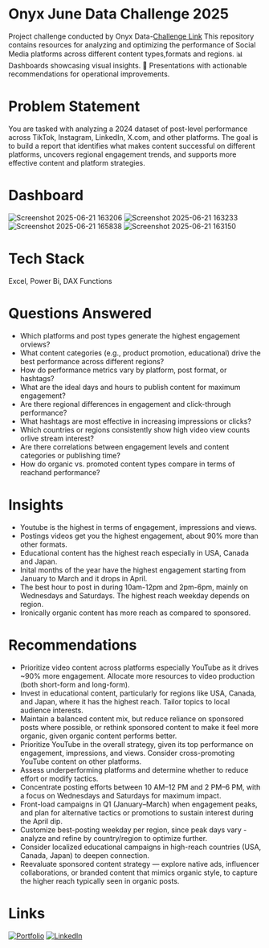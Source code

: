 # Onyx June Data Challenge 2025
Project challenge conducted by Onyx Data-[Challenge Link](https://datadna.onyxdata.co.uk/challenges/june-2025-datadna-social-media-content-performance/)
This repository contains resources for analyzing and optimizing the performance of Social Media platforms across different content types,formats and regions.
📊 Dashboards showcasing visual insights.
📑 Presentations with actionable recommendations for operational improvements.

# Problem Statement
You are tasked with analyzing a 2024 dataset of post-level performance across TikTok, Instagram, LinkedIn, X.com, and other platforms. The goal is to build a report that identifies what makes content successful on different platforms, uncovers regional engagement trends, and supports more effective content and platform strategies.

# Dashboard

![Screenshot 2025-06-21 163206](https://github.com/user-attachments/assets/6607ee92-7a0a-4b36-b24d-cce472dff80a)
![Screenshot 2025-06-21 163233](https://github.com/user-attachments/assets/537ba922-bca7-4704-9491-05728a5ad193)
![Screenshot 2025-06-21 165838](https://github.com/user-attachments/assets/8b84242a-7bfb-4729-9c33-cdafbb165a2c)
![Screenshot 2025-06-21 163150](https://github.com/user-attachments/assets/a7b5fc7e-cd1a-4f43-b730-bd7237679244)

# Tech Stack
Excel, Power Bi, DAX Functions

# Questions Answered
* Which platforms and post types generate the highest engagement orviews?
* What content categories (e.g., product promotion, educational) drive the best performance across different regions?
* How do performance metrics vary by platform, post format, or hashtags?
* What are the ideal days and hours to publish content for maximum engagement?
* Are there regional differences in engagement and click-through performance?
* What hashtags are most effective in increasing impressions or clicks?
* Which countries or regions consistently show high video view counts orlive stream interest?
* Are there correlations between engagement levels and content categories or publishing time?
* How do organic vs. promoted content types compare in terms of reachand performance?

# Insights
* Youtube is the highest in terms of engagement, impressions and views.
* Postings videos get you the highest engagement, about 90% more than other formats.
* Educational content has the highest reach especially in USA, Canada and Japan.
* Inital months of the year have the highest engagement starting from January to March and it drops in April.
* The best hour to post in during 10am-12pm and 2pm-6pm, mainly on Wednesdays and Saturdays. The highest reach weekday depends on region.
* Ironically organic content has more reach as compared to sponsored.

# Recommendations
* Prioritize video content across platforms especially YouTube as it drives ~90% more engagement. Allocate more resources to video production (both short-form and long-form).
* Invest in educational content, particularly for regions like USA, Canada, and Japan, where it has the highest reach. Tailor topics to local audience interests.
* Maintain a balanced content mix, but reduce reliance on sponsored posts where possible, or rethink sponsored content to make it feel more organic, given organic content performs better.
* Prioritize YouTube in the overall strategy, given its top performance on engagement, impressions, and views. Consider cross-promoting YouTube content on other platforms.
* Assess underperforming platforms and determine whether to reduce effort or modify tactics.
* Concentrate posting efforts between 10 AM–12 PM and 2 PM–6 PM, with a focus on Wednesdays and Saturdays for maximum impact.
* Front-load campaigns in Q1 (January–March) when engagement peaks, and plan for alternative tactics or promotions to sustain interest during the April dip.
* Customize best-posting weekday per region, since peak days vary - analyze and refine by country/region to optimize further.
* Consider localized educational campaigns in high-reach countries (USA, Canada, Japan) to deepen connection.
* Reevaluate sponsored content strategy — explore native ads, influencer collaborations, or branded content that mimics organic style, to capture the higher reach typically seen in organic posts.

# Links
[![Portfolio](https://img.shields.io/badge/MY%20PORTFOLIO-black?style=for-the-badge&logo=github)](https://ishaa-23.github.io/)
[![LinkedIn](https://img.shields.io/badge/LINKEDIN-blue?style=for-the-badge&logo=linkedin)](https://www.linkedin.com/in/ishaa-abdul-63b079217/)



